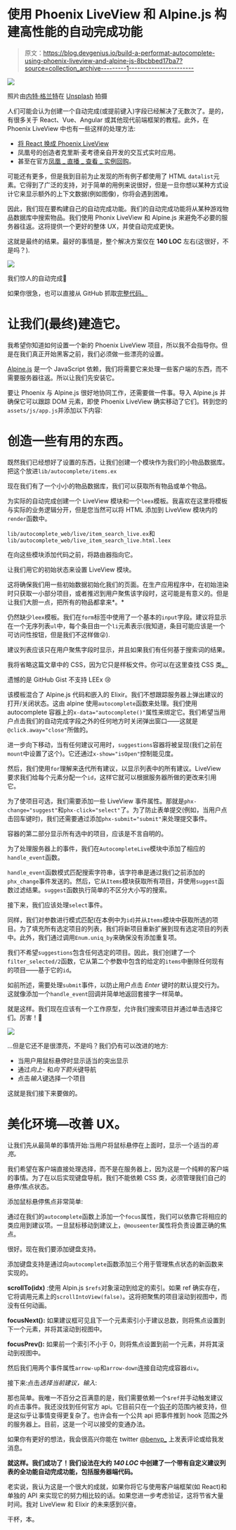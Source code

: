 # 使用 Phoenix LiveView 和 Alpine.js 构建高性能的自动完成功能

> 原文：<https://blog.devgenius.io/build-a-performat-autocomplete-using-phoenix-liveview-and-alpine-js-8bcbbed17ba7?source=collection_archive---------1----------------------->

![](img/5f23280ddda2bdb2d05d8181857edb39.png)

照片由[内特·格兰特](https://unsplash.com/@nateggrant?utm_source=medium&utm_medium=referral)在 [Unsplash](https://unsplash.com?utm_source=medium&utm_medium=referral) 拍摄

人们可能会认为创建一个自动完成(或提前键入)字段已经解决了无数次了。是的，有很多关于 React、Vue、Angular 或其他现代前端框架的教程。此外，在 Phoenix LiveView 中也有一些这样的处理方法:

*   [将 React 换成 Phoenix LiveView](https://medium.com/qixxit-development/swapping-react-for-phoenix-liveview-db6581f27a14)
*   凤凰号的创造者克里斯·麦考德亲自开发的交互式实时应用。
*   甚至在官方[凤凰 _ 直播 _ 查看 _ 实例回购](https://github.com/chrismccord/phoenix_live_view_example/blob/master/lib/demo_web/live/search_live.ex)。

可能还有更多，但是我到目前为止发现的所有例子都使用了 HTML `datalist`元素。它得到了广泛的支持，对于简单的用例来说很好，但是一旦你想以某种方式设计它来显示额外的上下文数据(例如图像)，你将会遇到困难。

因此，我们现在要构建自己的自动完成功能。我们的自动完成功能将从某种游戏物品数据库中搜索物品。我们使用 Phonix LiveView 和 Alpine.js 来避免不必要的服务器往返。这将提供一个更好的整体 UX，并使自动完成更快。

这就是最终的结果。最好的事情是，整个解决方案仅在 **140 LOC** 左右(这很好，不是吗？).

![](img/49400d8f3fbaa898b7087fce871c0e73.png)

我们惊人的自动完成🎉

如果你很急，也可以直接从 GitHub 抓取[完整代码。](https://github.com/benvp/liveview_autocomplete)

# 让我们(最终)建造它。

我希望你知道如何设置一个新的 Phoenix LiveView 项目，所以我不会指导你。但是在我们真正开始黑客之前，我们必须做一些漂亮的设置。

[Alpine.js](https://github.com/alpinejs/alpine) 是一个 JavaScript 依赖，我们将需要它来处理一些客户端的东西，而不需要服务器往返。所以让我们先安装它。

要让 Phoenix 与 Alpine.js 很好地协同工作，还需要做一件事。导入 Alpine.js 并确保它可以跟踪 DOM 元素，即使 Phoenix LiveView 确实移动了它们。转到您的`assets/js/app.js`并添加以下内容:

# 创造一些有用的东西。

既然我们已经想好了设置的东西，让我们创建一个模块作为我们的小物品数据库。把这个放进`lib/autocomplete/items.ex`

现在我们有了一个小小的物品数据库，我们可以获取所有物品或单个物品。

为实际的自动完成创建一个 LiveView 模块和一个`leex`模板。我喜欢在这里将模板与实际的业务逻辑分开，但是您当然可以将 HTML 添加到 LiveView 模块内的`render`函数中。

`lib/autocomplete_web/live/item_search_live.ex`和`lib/autocomplete_web/live_item_search_live.html.leex`

在向这些模块添加代码之前，将路由器指向它。

让我们用它的初始状态来设置 LiveView 模块。

这将确保我们用一些初始数据初始化我们的页面。在生产应用程序中，在初始渲染时只获取一小部分项目，或者推迟到用户聚焦该字段时，这可能是有意义的。但是让我们大胆一点，把所有的物品都拿来*。*

仍然缺少`leex`模板。我们在`form`标签中使用了一个基本的`input`字段。建议将显示在一个无序列表`ul`中，每个条目由一个`li`元素表示(我知道，条目可能应该是一个可访问性按钮，但是我们不这样做😜).

建议列表应该只在用户聚焦字段时显示，并且如果我们有任何基于搜索词的结果。

我将省略这篇文章中的 CSS，因为它只是样板文件。你可以在这里查找 CSS 类[。](https://github.com/benvp/liveview_autocomplete/blob/master/assets/css/autocomplete.scss)

遗憾的是 GitHub Gist 不支持 LEEx ️😢

该模板混合了 Alpine.js 代码和嵌入的 Elixir。我们不想跟踪服务器上弹出建议的打开/关闭状态。这由 alpine 使用`autocomplete`函数来处理。我们使用 autocomplete 容器上的`x-data="autocomplete()"`属性来绑定它。我们希望当用户点击我们的自动完成字段之外的任何地方时关闭弹出窗口——这就是`@click.away="close"`所做的。

进一步向下移动，当有任何建议可用时，`suggestions`容器将被呈现(我们之前在`mount`中设置了这个)。它还通过`x-show="isOpen"`控制能见度。

然后，我们使用`for`理解来迭代所有建议，以显示列表中的所有建议。LiveView 要求我们给每个元素分配一个`id`，这样它就可以根据服务器所做的更改来引用它。

为了使项目可选，我们需要添加一些 LiveView 事件属性。那就是`phx-change="suggest"`和`phx-click="select"`了。为了防止表单提交(例如，当用户点击回车键时)，我们还需要通过添加`phx-submit="submit"`来处理提交事件。

容器的第二部分显示所有选中的项目，应该是不言自明的。

为了处理服务器上的事件，我们在`AutocompleteLive`模块中添加了相应的`handle_event`函数。

`handle_event`函数模式匹配搜索字符串，该字符串是通过我们之前添加的`phx_change`事件发送的。然后，它从`Items`模块获取所有项目，并使用`suggest`函数过滤结果。`suggest`函数执行简单的不区分大小写的搜索。

接下来，我们应该处理`select`事件。

同样，我们对参数进行模式匹配(在本例中为`id`)并从`Items`模块中获取所选的项目。为了填充所有选定项目的列表，我们将新项目重新扩展到现有选定项目的列表中。此外，我们通过调用`Enum.uniq_by`来确保没有添加重复项。

我们不希望`suggestions`包含任何选定的项目。因此，我们创建了一个`filter_selected/2`函数，它从第二个参数中包含的给定的`items`中删除任何现有的项目——基于它的`id`。

如前所述，需要处理`submit`事件，以防止用户点击 *Enter* 键时的默认提交行为。这就像添加一个`handle_event`回调并简单地返回套接字一样简单。

就是这样。我们现在应该有一个工作原型，允许我们搜索项目并通过单击选择它们。厉害！🎉

![](img/033a3f7515030e45ce5f06605d62911e.png)

…但是它还不是很漂亮，不是吗？我们仍有可以改进的地方:

*   当用户用鼠标悬停时显示适当的突出显示
*   通过*向上-* 和*向下箭头*键导航
*   点击*输入*键选择一个项目

这就是我们接下来要做的。

# 美化环境—改善 UX。

让我们先从最简单的事情开始:当用户将鼠标悬停在上面时，显示一个适当的*高亮。*

我们希望在客户端直接处理选择，而不是在服务器上，因为这是一个纯粹的客户端的事情。为了在以后实现键盘导航，我们不能依赖 CSS 类，必须管理我们自己的悬停/焦点状态。

添加鼠标悬停焦点非常简单:

通过在我们的`autocomplete`函数上添加一个`focus`属性，我们可以依靠它将相应的类应用到建议项。一旦鼠标移动到建议上，`@mouseenter`属性将负责设置正确的焦点。

很好。现在我们要添加键盘支持。

添加键盘支持是通过向`autocomplete`函数添加三个用于管理焦点状态的新函数来实现的。

**scrollTo(idx)** :使用 Alpin.js `$refs`对象滚动到给定的索引。如果 ref 确实存在，它将调用元素上的`scrollIntoView(false)`。这将把聚焦的项目滚动到视图中，而没有任何动画。

**focusNext():** 如果建议框可见且下一个元素索引小于建议总数，则将焦点设置到下一个元素，并将其滚动到视图中。

**focusPrev():** 如果前一个索引不小于 0，则将焦点设置到前一个元素，并将其滚动到视图中。

然后我们用两个事件属性`arrow-up`和`arrow-down`连接自动完成容器`div`。

接下来:点击*选择当前建议，输入*:

那也简单。我唯一不百分之百满意的是，我们需要依赖一个`$ref`并手动触发建议的点击事件。我还没找到任何官方 api。它目前只在一个[钩子](https://hexdocs.pm/phoenix_live_view/js-interop.html#client-hooks)的范围内被支持，但是这似乎让事情变得更复杂了。也许会有一个公共 api 把事件推到 hook 范围之外的服务器上。目前，这是一个可以接受的变通办法。

如果你有更好的想法，我会很高兴你能在 twitter [@benvp_](https://twitter.com/benvp_) 上发表评论或给我发消息。

**就这样。我们成功了！我们设法在大约 *140 LOC* 中创建了一个带有自定义建议列表的全功能自动完成功能，包括服务器端代码。**

老实说，我认为这是一个很大的成就，如果你将它与使用客户端框架(如 React)和单独的 API 来实现它的努力相比较的话。如果您进一步考虑验证，这将节省大量时间。我对 LiveView 和 Elixir 的未来感到兴奋。

干杯，本。